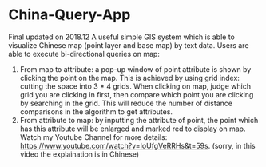 # China-Query-App
Final updated on 2018.12
A useful simple GIS system which is able to visualize Chinese map (point layer and base map) by text data.
Users are able to execute bi-directional queries on map:
1. From map to attribute: a pop-up window of point attribute is shown by clicking the point on the map. This is achieved by using grid index: cutting the space into 3 * 4 grids. When clicking on map, judge which grid you are clicking in first, then compare which point you are clicking by searching in the grid. This will reduce the number of distance comparisons in the algorithm to get attributes.
2. From attribute to map: by inputting the attribute of point, the point which has this attribute will be enlarged and marked red to display on map.
Watch my Youtube Channel for more details: https://www.youtube.com/watch?v=IoUfgVeRRHs&t=59s. (sorry, in this video the explaination is in Chinese)
